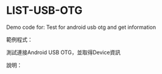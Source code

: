 LIST-USB-OTG
==================
Demo code for:
Test for android usb otg and get information

範例程式：

測試連接Android USB OTG，並取得Device資訊

說明：




